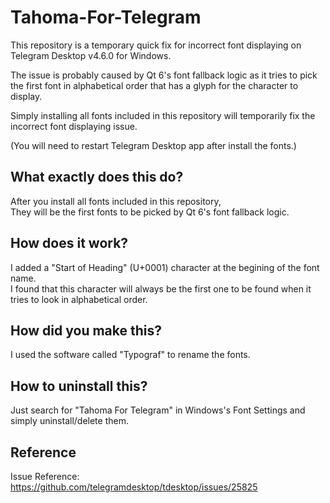# Tahoma-For-Telegram

This repository is a temporary quick fix for incorrect font displaying on Telegram Desktop v4.6.0 for Windows.  

The issue is probably caused by Qt 6's font fallback logic as it tries to pick  
the first font in alphabetical order that has a glyph for the character to display.  

Simply installing all fonts included in this repository will temporarily fix the incorrect font displaying issue.  

(You will need to restart Telegram Desktop app after install the fonts.)

## What exactly does this do?

After you install all fonts included in this repository,  
They will be the first fonts to be picked by Qt 6's font fallback logic.  

## How does it work?

I added a "Start of Heading" (U+0001) character at the begining of the font name.  
I found that this character will always be the first one to be found when it tries to look in alphabetical order.  

## How did you make this?

I used the software called "Typograf" to rename the fonts.  

## How to uninstall this?

Just search for "Tahoma For Telegram" in Windows's Font Settings and simply uninstall/delete them.  

## Reference

Issue Reference: https://github.com/telegramdesktop/tdesktop/issues/25825
